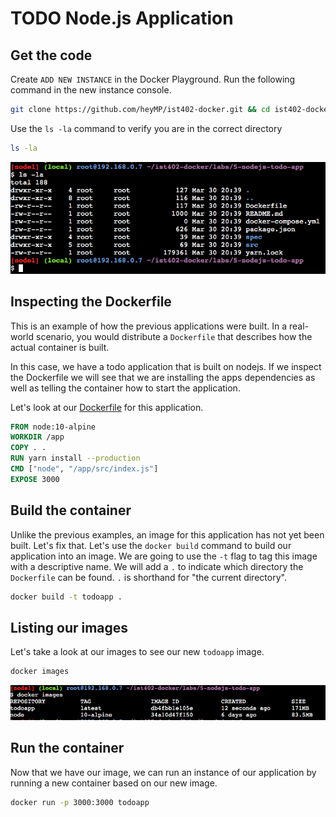 # TODO Node.js Application

## Get the code

Create `ADD NEW INSTANCE` in the Docker Playground. Run the following command in the new instance console.

```bash
git clone https://github.com/heyMP/ist402-docker.git && cd ist402-docker/labs/5-nodejs-todo-app
```

Use the `ls -la` command to verify you are in the correct directory

```bash
ls -la
```

![](/assets/nodejs-todo-app/lookaround.png)


## Inspecting the Dockerfile

This is an example of how the previous applications were built. In a real-world scenario,
you would distribute a `Dockerfile` that describes how the actual container is built.

In this case, we have a todo application that is built on nodejs. If we inspect the Dockerfile
we will see that we are installing the apps dependencies as well as telling the container how to
start the application.

Let's look at our [Dockerfile](https://github.com/heyMP/ist402-docker/blob/master/labs/5-nodejs-todo-app/Dockerfile) for this application.

```Dockerfile
FROM node:10-alpine
WORKDIR /app
COPY . .
RUN yarn install --production
CMD ["node", "/app/src/index.js"]
EXPOSE 3000
```

## Build the container

Unlike the previous examples, an image for this application has not yet been built. Let's fix that. Let's use the `docker build` command to build our application into an image. We are going to use the `-t` flag to tag this image with a descriptive name.  We will add a `.` to indicate which directory the `Dockerfile` can be found.  `.` is shorthand for "the current directory".

```bash
docker build -t todoapp .
```

## Listing our images

Let's take a look at our images to see our new `todoapp` image.

```bash
docker images
```

![](/assets/nodejs-todo-app/images.png)

## Run the container

Now that we have our image, we can run an instance of our application by running a new container based on our new image.

```bash
docker run -p 3000:3000 todoapp
```